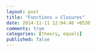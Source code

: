 ```yaml
---
layout: post
title: "Functions = Closures"
date: 2014-11-11 12:04:48 +0530
comments: true
categories: [theory, equals]
published: false
---
```

